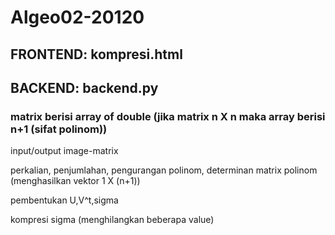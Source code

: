 # Algeo02-20120

## FRONTEND: kompresi.html

## BACKEND: backend.py

### matrix berisi array of double (jika matrix n X n maka array berisi n+1 (sifat polinom))

input/output image-matrix

perkalian, penjumlahan, pengurangan polinom, determinan matrix polinom (menghasilkan vektor 1 X (n+1))

pembentukan U,V^t,sigma

kompresi sigma (menghilangkan beberapa value)
